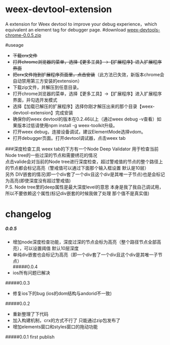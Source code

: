 # weex-devtool-extension
A extension for Weex devtool to improve your debug experience，which equivalent an element tag for debugger page.
#download 
[weex-devtools-chrome-0.0.5.zip](https://github.com/weexteam/weex-devtool-extension/releases/download/0.0.5/weex-devtools-chrome.zip)

#useage
* ~~下载crx文件~~
* ~~打开chrome浏览器的菜单，选择【更多工具】->【扩展程序】进入扩展程序界面~~
* ~~把crx文件拖到扩展程序页面里，点击安装~~（此方法已失效，新版本chrome会自动禁用第三方安装的extension）
* 下载zip文件，并解压到任意目录。
* 打开chrome浏览器的菜单，选择【更多工具】->【扩展程序】进入扩展程序界面，并勾选开发模式
* 选择【加载已解压的扩展程序】选择你刚才解压出来的那个目录【weex-devtool-extension】完成安装
* 确保你的weex devtool的版本在0.2.46以上（通过weex debug -v查看）如果版本过低请使用npm install -g weex-toolkit升级。
* 打开weex debug，连接设备调试，建议ElementMode选择vdom。
* 打开debugger页面。打开devtool调试器，点击weex tab  

###深度检查工具
 weex tab的下方有一个Node Deep Validator 用于检查当前Node tree的一些过深的节点和需要绣花的情况  
 点击valide会对当前的Node tree进行深度检查，超过警戒值的节点的整个路径上的节点都会标记高亮（警戒值可以通过下面那个输入框设置 默认是10层）  
 另外 DIV嵌套的情况(即一个div套了一个div且这个div是其唯一子节点)也是会标记为高亮(即使深度没有超过警戒值)  
 P.S. Node tree里的deep属性是最大深度level的意思 本身是我了我自己调试用，所以不要依赖这个属性(标记div嵌套的时候我做了处理 那个值不是真实值)  
 
# changelog

##### 0.0.5  
* 增加node深度检查功能，深度过深的节点会标为高亮（整个路径节点全部高亮），可以设置阈值 默认10层深度
* 单纯div嵌套也会标记为高亮（即一个div套了一个div且这个div是其唯一子节点）  
#####0.0.4
* ios所有问题已解决  

#####0.0.3
* 修复ios下的bug (ios的dom结构与andorid不一致)  

#####0.0.2
* 重新整理了下代码
* 加入构建机制，crx的方式不行了 只能通过zip包发布了
* 增加elements窗口和styles窗口的拖动功能

#####0.0.1
first publish
